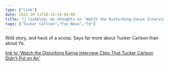 ```yaml
---
type: ["link"]
date: 2022-10-11T18:13:14-04:00
title: "🔗 linkblog: my thoughts on 'Watch the Disturbing Kanye Interview Clips That Tucker Carlson Didn’t Put on Air'"
tags: ["Tucker Carlson","Fox News","Ye"]
---
```

Wild story, and heck of a scoop. Says far more about Tucker Carlson than about Ye.
 

[link to 'Watch the Disturbing Kanye Interview Clips That Tucker Carlson Didn’t Put on Air'](https://www.vice.com/en/article/3ad77y/kanye-west-tucker-carlson-leaked-footage-antisemitism-fake-children)
